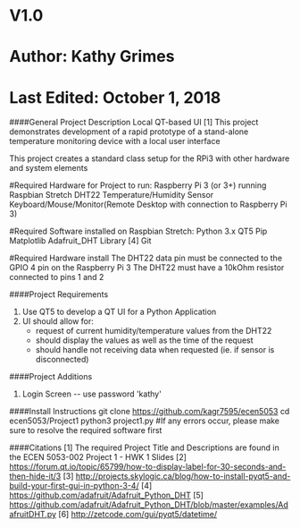 # V1.0
# Author: Kathy Grimes
# Last Edited: October 1, 2018

####General Project Description
Local QT-based UI [1]
This project demonstrates development of a rapid prototype of a 
stand-alone temperature monitoring device with a local user interface

This project creates a standard class setup for the RPi3 with other 
hardware and system elements

#Required Hardware for Project to run:
Raspberry Pi 3 (or 3+) running Raspbian Stretch
DHT22 Temperature/Humidity Sensor
Keyboard/Mouse/Monitor(Remote Desktop with connection to Raspberry Pi 3)

#Required Software installed on Raspbian Stretch:
Python 3.x
QT5
Pip
Matplotlib
Adafruit_DHT Library [4]
Git

#Required Hardware install
The DHT22 data pin must be connected to the GPIO 4 pin on the Raspberry Pi 3
The DHT22 must have a 10kOhm resistor connected to pins 1 and 2


####Project Requirements
1. Use QT5 to develop a QT UI for a Python Application
2. UI should allow for:
   - request of current humidity/temperature values from the DHT22
   - should display the values as well as the time of the request
   - should handle not receiving data when requested (ie. if sensor is disconnected)


####Project Additions
1. Login Screen -- use password 'kathy'


####Install Instructions
git clone https://github.com/kagr7595/ecen5053
cd ecen5053/Project1
python3 project1.py  #If any errors occur, please make sure to resolve the required software first


####Citations
[1]  The required Project Title and Descriptions are found in the ECEN 5053-002 Project 1 - HWK 1 Slides
[2]  https://forum.qt.io/topic/65799/how-to-display-label-for-30-seconds-and-then-hide-it/3
[3]  http://projects.skylogic.ca/blog/how-to-install-pyqt5-and-build-your-first-gui-in-python-3-4/
[4]  https://github.com/adafruit/Adafruit_Python_DHT 
[5]  https://github.com/adafruit/Adafruit_Python_DHT/blob/master/examples/AdafruitDHT.py
[6]  http://zetcode.com/gui/pyqt5/datetime/

